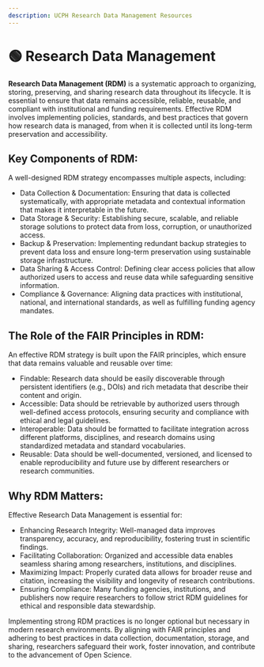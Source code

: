 ```yaml
---
description: UCPH Research Data Management Resources
---
```


# 🟢 Research Data Management



**Research Data Management (RDM)** is a systematic approach to organizing, storing, preserving, and sharing research data throughout its lifecycle. It is essential to ensure that data remains accessible, reliable, reusable, and compliant with institutional and funding requirements. Effective RDM involves implementing policies, standards, and best practices that govern how research data is managed, from when it is collected until its long-term preservation and accessibility.

## Key Components of RDM:

A well-designed RDM strategy encompasses multiple aspects, including:

* Data Collection & Documentation: Ensuring that data is collected systematically, with appropriate metadata and contextual information that makes it interpretable in the future.
* Data Storage & Security: Establishing secure, scalable, and reliable storage solutions to protect data from loss, corruption, or unauthorized access.
* Backup & Preservation: Implementing redundant backup strategies to prevent data loss and ensure long-term preservation using sustainable storage infrastructure.
* Data Sharing & Access Control: Defining clear access policies that allow authorized users to access and reuse data while safeguarding sensitive information.
* Compliance & Governance: Aligning data practices with institutional, national, and international standards, as well as fulfilling funding agency mandates.

## The Role of the FAIR Principles in RDM:

An effective RDM strategy is built upon the FAIR principles, which ensure that data remains valuable and reusable over time:

* Findable: Research data should be easily discoverable through persistent identifiers (e.g., DOIs) and rich metadata that describe their content and origin.
* Accessible: Data should be retrievable by authorized users through well-defined access protocols, ensuring security and compliance with ethical and legal guidelines.
* Interoperable: Data should be formatted to facilitate integration across different platforms, disciplines, and research domains using standardized metadata and standard vocabularies.
* Reusable: Data should be well-documented, versioned, and licensed to enable reproducibility and future use by different researchers or research communities.

## Why RDM Matters:

Effective Research Data Management is essential for:

* Enhancing Research Integrity: Well-managed data improves transparency, accuracy, and reproducibility, fostering trust in scientific findings.
* Facilitating Collaboration: Organized and accessible data enables seamless sharing among researchers, institutions, and disciplines.
* Maximizing Impact: Properly curated data allows for broader reuse and citation, increasing the visibility and longevity of research contributions.
* Ensuring Compliance: Many funding agencies, institutions, and publishers now require researchers to follow strict RDM guidelines for ethical and responsible data stewardship.

Implementing strong RDM practices is no longer optional but necessary in modern research environments. By aligning with FAIR principles and adhering to best practices in data collection, documentation, storage, and sharing, researchers safeguard their work, foster innovation, and contribute to the advancement of Open Science.

